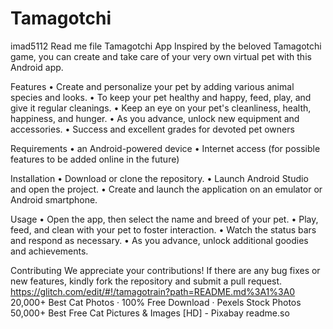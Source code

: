 # Tamagotchi
imad5112 
Read me file 
Tamagotchi App
Inspired by the beloved Tamagotchi game, you can create and take care of your very own virtual pet with this Android app.

Features
•	Create and personalize your pet by adding various animal species and looks.
•	To keep your pet healthy and happy, feed, play, and give it regular cleanings.
•	Keep an eye on your pet's cleanliness, health, happiness, and hunger.
•	As you advance, unlock new equipment and accessories.
•	Success and excellent grades for devoted pet owners

Requirements
•	an Android-powered device 
•	Internet access (for possible features to be added online in the future)

Installation
•	Download or clone the repository.
•	Launch Android Studio and open the project.
•	Create and launch the application on an emulator or Android smartphone.

Usage
•	Open the app, then select the name and breed of your pet.
•	Play, feed, and clean with your pet to foster interaction.
•	Watch the status bars and respond as necessary.
•	As you advance, unlock additional goodies and achievements.

Contributing
We appreciate your contributions! If there are any bug fixes or new features, kindly fork the repository and submit a pull request.
https://glitch.com/edit/#!/tamagotrain?path=README.md%3A1%3A0
20,000+ Best Cat Photos · 100% Free Download · Pexels Stock Photos
50,000+ Best Free Cat Pictures & Images [HD] - Pixabay
readme.so



